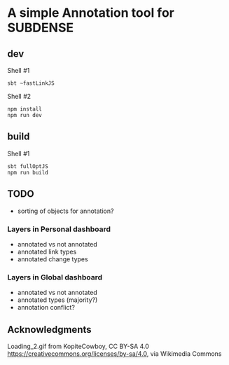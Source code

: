 # A simple Annotation tool for SUBDENSE

## dev

Shell #1
```shell
sbt ~fastLinkJS
```
Shell #2
```shell
npm install
npm run dev
```

## build

Shell #1
```shell
sbt fullOptJS
npm run build
```

## TODO
- sorting of objects for annotation?

### Layers in Personal dashboard
- annotated vs not annotated
- annotated link types
- annotated change types

### Layers in Global dashboard
- annotated vs not annotated
- annotated types (majority?)
- annotation conflict?

## Acknowledgments
Loading_2.gif from KopiteCowboy, CC BY-SA 4.0 <https://creativecommons.org/licenses/by-sa/4.0>, via Wikimedia Commons